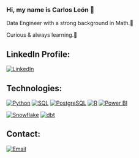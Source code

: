 ### Hi, my name is Carlos León 👋
Data Engineer with a strong background in Math.📌

Curious & always learning.🌱

## LinkedIn Profile:
[![LinkedIn](https://img.shields.io/badge/LinkedIn-Carlos_León-0077B5?style=for-the-badge&logo=linkedin&logoColor=white&labelColor=101010)](https://www.linkedin.com/in/carleondel/)

## Technologies:
[![Python](https://img.shields.io/badge/Python-yellow?style=for-the-badge&logo=python&logoColor=white&labelColor=101010)]()
[![SQL](https://img.shields.io/badge/SQL-4479A1?style=for-the-badge&logo=sql&logoColor=white&labelColor=101010)]()
[![PostgreSQL](https://img.shields.io/badge/PostgreSQL-4479A1?style=for-the-badge&logo=postgresql&logoColor=white&labelColor=101010)]()
[![R](https://img.shields.io/badge/R-276DC3?style=for-the-badge&logo=r&logoColor=white&labelColor=101010)]()
[![Power BI](https://img.shields.io/badge/Power_BI-F2C811?style=for-the-badge&logo=powerbi&logoColor=white&labelColor=101010)]()

[![Snowflake](https://img.shields.io/badge/Snowflake-38B2AC?style=for-the-badge&logo=snowflake&logoColor=white&labelColor=101010)]()
[![dbt](https://img.shields.io/badge/dbt-FF5733?style=for-the-badge&logo=dbt&logoColor=white&labelColor=101010)]()


## Contact:
[![Email](https://img.shields.io/badge/carleondel@gmail.com-personal_email-D14836?style=for-the-badge&logo=gmail&logoColor=white&labelColor=101010)](mailto:carleondel@gmail.com)




<!--
### Stats
[![Carlos's GitHub stats](https://github-readme-stats.vercel.app/api?username=carleondel&show_icons=true&count_private=true&theme=merko)](https://github.com/carleondel/github-readme-stats)
[![Top Langs](https://github-readme-stats.vercel.app/api/top-langs/?username=carleondel&layout=compact&theme=merko)](https://github.com/carleondel/github-readme-stats)
- --!>






<!--
**carleondel/carleondel** is a ✨ _special_ ✨ repository because its `README.md` (this file) appears on your GitHub profile.

Here are some ideas to get you started:

- 🔭 I’m currently working on IT Consulting (Data Science)
- 🌱 I’m currently learning Data Science
- 👯 I’m looking to collaborate on Data Science related projects
- 📫 How to reach me: carleondel@gmail.com

- [![Linkedin Follow](https://img.shields.io/twitter/follow/mouredev?style=social)](https://www.linkedin.com/in/carleondel/)
- --!>
<!--
**carleondel/carleondel** is a ✨ _special_ ✨ repository because its `README.md` (this file) appears on your GitHub profile.

Here are some ideas to get you started:

- 🔭 I’m currently working on IT Consulting (Data Science)
- 🌱 I’m currently learning Data Science
- 👯 I’m looking to collaborate on Data Science related projects
- 🤔 I’m looking for help with ...
- 💬 Ask me about ...
- 📫 How to reach me: carleondel@gmail.com
- 😄 Pronouns: ...
- ⚡ Fun fact: ...
-->
